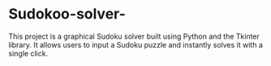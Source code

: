 # Sudokoo-solver-
This project is a graphical Sudoku solver built using Python and the Tkinter library. It allows users to input a Sudoku puzzle and instantly solves it with a single click.

